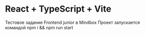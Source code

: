 # React + TypeScript + Vite

Тестовое задание Frontend junior в Mindbox
Проект запускается командой npm i && npm run start
